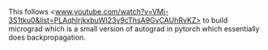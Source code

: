 This follows <www.youtube.com/watch?v=VMj-3S1tku0&list=PLAqhIrjkxbuWI23v9cThsA9GvCAUhRvKZ> to build micrograd which is a small version of autograd in pytorch which essentially does backpropagation.